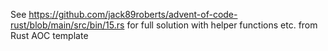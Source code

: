 See https://github.com/jack89roberts/advent-of-code-rust/blob/main/src/bin/15.rs for full solution with helper functions etc. from Rust AOC template
